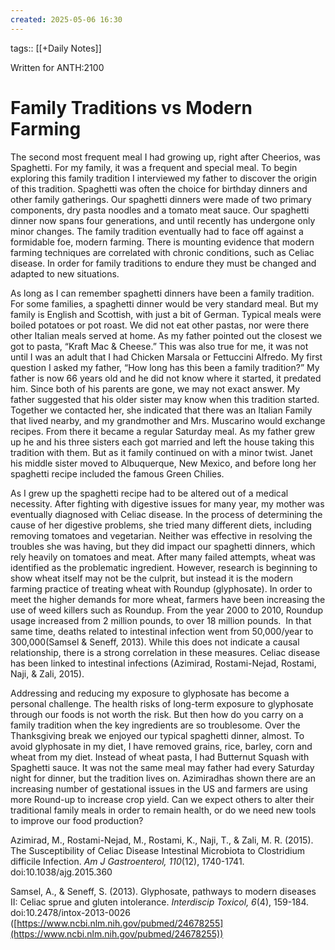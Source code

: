 ```yaml
---
created: 2025-05-06 16:30
---
```

tags:: [[+Daily Notes]]

Written for ANTH:2100

# Family Traditions vs Modern Farming

The second most frequent meal I had growing up, right after Cheerios, was Spaghetti. For my family, it was a frequent and special meal. To begin exploring this family tradition I interviewed my father to discover the origin of this tradition. Spaghetti was often the choice for birthday dinners and other family gatherings. Our spaghetti dinners were made of two primary components, dry pasta noodles and a tomato meat sauce. Our spaghetti dinner now spans four generations, and until recently has undergone only minor changes. The family tradition eventually had to face off against a formidable foe, modern farming. There is mounting evidence that modern farming techniques are correlated with chronic conditions, such as Celiac disease. In order for family traditions to endure they must be changed and adapted to new situations.

As long as I can remember spaghetti dinners have been a family tradition. For some families, a spaghetti dinner would be very standard meal. But my family is English and Scottish, with just a bit of German. Typical meals were boiled potatoes or pot roast. We did not eat other pastas, nor were there other Italian meals served at home. As my father pointed out the closest we got to pasta, “Kraft Mac & Cheese.” This was also true for me, it was not until I was an adult that I had Chicken Marsala or Fettuccini Alfredo. My first question I asked my father, “How long has this been a family tradition?” My father is now 66 years old and he did not know where it started, it predated him. Since both of his parents are gone, we may not exact answer. My father suggested that his older sister may know when this tradition started. Together we contacted her, she indicated that there was an Italian Family that lived nearby, and my grandmother and Mrs. Muscarino would exchange recipes. From there it became a regular Saturday meal. As my father grew up he and his three sisters each got married and left the house taking this tradition with them. But as it family continued on with a minor twist. Janet his middle sister moved to Albuquerque, New Mexico, and before long her spaghetti recipe included the famous Green Chilies.

As I grew up the spaghetti recipe had to be altered out of a medical necessity. After fighting with digestive issues for many year, my mother was eventually diagnosed with Celiac disease. In the process of determining the cause of her digestive problems, she tried many different diets, including removing tomatoes and vegetarian. Neither was effective in resolving the troubles she was having, but they did impact our spaghetti dinners, which rely heavily on tomatoes and meat. After many failed attempts, wheat was identified as the problematic ingredient. However, research is beginning to show wheat itself may not be the culprit, but instead it is the modern farming practice of treating wheat with Roundup (glyphosate). In order to meet the higher demands for more wheat, farmers have been increasing the use of weed killers such as Roundup. From the year 2000 to 2010, Roundup usage increased from 2 million pounds, to over 18 million pounds.  In that same time, deaths related to intestinal infection went from 50,000/year to 300,000(Samsel & Seneff, 2013). While this does not indicate a causal relationship, there is a strong correlation in these measures. Celiac disease has been linked to intestinal infections (Azimirad, Rostami-Nejad, Rostami, Naji, & Zali, 2015).

Addressing and reducing my exposure to glyphosate has become a personal challenge. The health risks of long-term exposure to glyphosate through our foods is not worth the risk. But then how do you carry on a family tradition when the key ingredients are so troublesome. Over the Thanksgiving break we enjoyed our typical spaghetti dinner, almost. To avoid glyphosate in my diet, I have removed grains, rice, barley, corn and wheat from my diet. Instead of wheat pasta, I had Butternut Squash with Spaghetti sauce. It was not the same meal may father had every Saturday night for dinner, but the tradition lives on. Azimiradhas shown there are an increasing number of gestational issues in the US and farmers are using more Round-up to increase crop yield. Can we expect others to alter their traditional family meals in order to remain health, or do we need new tools to improve our food production?

Azimirad, M., Rostami-Nejad, M., Rostami, K., Naji, T., & Zali, M. R. (2015). The Susceptibility of Celiac Disease Intestinal Microbiota to Clostridium difficile Infection. _Am J Gastroenterol, 110_(12), 1740-1741. doi:10.1038/ajg.2015.360

Samsel, A., & Seneff, S. (2013). Glyphosate, pathways to modern diseases II: Celiac sprue and gluten intolerance. _Interdiscip Toxicol, 6_(4), 159-184. doi:10.2478/intox-2013-0026 ([https://www.ncbi.nlm.nih.gov/pubmed/24678255](https://www.ncbi.nlm.nih.gov/pubmed/24678255))